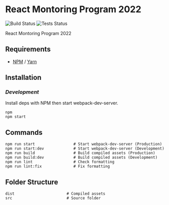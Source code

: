# React Montoring Program 2022

![Build Status](https://github.com/rayblair06/react-mentoring-program-2022/workflows/Build/badge.svg) ![Tests Status](https://github.com/rayblair06/react-mentoring-program-2022/workflows/Lint%20and%20tests/badge.svg)

React Montoring Program 2022

## Requirements

- [NPM](https://www.npmjs.com) / [Yarn](https://yarnpkg.com)

## Installation

### _Development_

Install deps with NPM then start webpack-dev-server.
```
npm
npm start
```

## Commands
```
npm run start                 # Start webpack-dev-server (Production)
npm run start:dev             # Start webpack-dev-server (Development)
npm run build                 # Build compiled assets (Production)
npm run build:dev             # Build compiled assets (Development)
npm run lint                  # Check formatting
npm run lint:fix              # Fix formatting
```

## Folder Structure
```
dist                       # Compiled assets
src                        # Source folder
```
